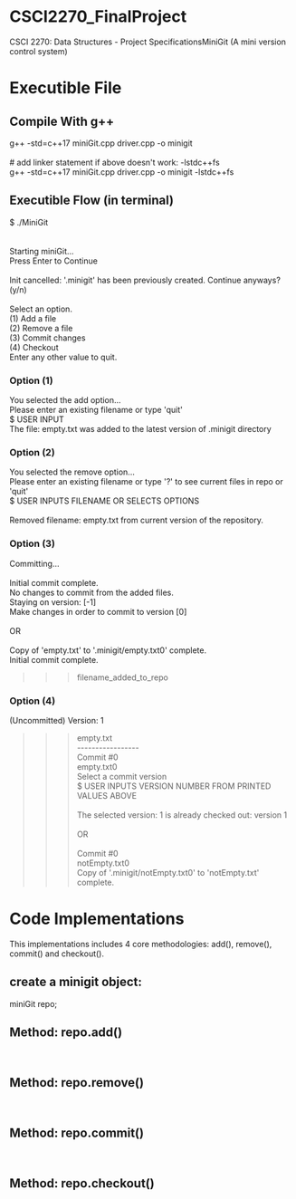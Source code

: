 # CSCI2270_FinalProject
CSCI 2270: Data Structures - Project SpecificationsMiniGit (A mini version control system) 

# Executible File
## Compile With g++
  g++ -std=c++17 miniGit.cpp driver.cpp -o minigit                                <br/>
                                                                                  <br/>
  \# add linker statement if above doesn't work: -lstdc++fs                       <br/>
  g++ -std=c++17 miniGit.cpp driver.cpp -o minigit -lstdc++fs                     <br/>
## Executible Flow (in terminal)
$  ./MiniGit                                                                      <br/>
                                                                                  <br/> <br/>
Starting miniGit...                                                               <br/>
Press Enter to Continue                                                           <br/>
                                                                                  <br/>
Init cancelled: '.minigit' has been previously created. Continue anyways? (y/n)   <br/>
                                                                                  <br/>
Select an option.                                                                 <br/>
(1)   Add a file                                                                  <br/>
(2)   Remove a file                                                               <br/>
(3)   Commit changes                                                              <br/>
(4)   Checkout                                                                    <br/>
Enter any other value to quit.                                                    <br/>
  
### Option (1)
You selected the add option...                                                    <br/>
Please enter an existing filename or type 'quit'                                  <br/>
$ USER INPUT                                                                      <br/>
The file: empty.txt was added to the latest version of .minigit directory         <br/>


### Option (2)
You selected the remove option...                                                     <br/> 
Please enter an existing filename or type '?' to see current files in repo or 'quit'  <br/>
$ USER INPUTS FILENAME OR SELECTS OPTIONS                                             <br/>
                                                                                      <br/>
Removed filename: empty.txt from current version of the repository.                   <br/>



### Option (3)
Committing...                                                                         <br/>
                                                                                      <br/>
Initial commit complete.                                                              <br/>
No changes to commit from the added files.                                            <br/>
Staying on version: [-1]                                                              <br/>
Make changes in order to commit to version [0]                                        <br/>
                                                                                      <br/>
OR                                                                                    <br/>
                                                                                      <br/>
Copy of 'empty.txt' to '.minigit/empty.txt0' complete.                                <br/>
Initial commit complete.                                                              <br/>
 >>> filename_added_to_repo                                                           <br/>

### Option (4)
(Uncommitted) Version: 1                                                              <br/>
 >>> empty.txt                                                                        <br/>
-----------------                                                                     <br/>
Commit #0                                                                             <br/>
 >>> empty.txt0                                                                       <br/>
Select a commit version                                                               <br/>
$ USER INPUTS VERSION NUMBER FROM PRINTED VALUES ABOVE                                <br/>
                                                                                      <br/>
The selected version: 1 is already checked out: version 1                             <br/>
                                                                                      <br/>
OR                                                                                    <br/>
                                                                                      <br/>
Commit #0                                                                             <br/>
 >>> notEmpty.txt0                                                                    <br/> 
Copy of '.minigit/notEmpty.txt0' to 'notEmpty.txt' complete.                          <br/>

# Code Implementations
This implementations includes 4 core methodologies: add(), remove(), commit() and checkout(). 

## create a minigit object:
miniGit repo;

## Method: repo.add()

<br/>

## Method: repo.remove()

<br/>

## Method: repo.commit()

<br/>

## Method: repo.checkout()

<br/>
